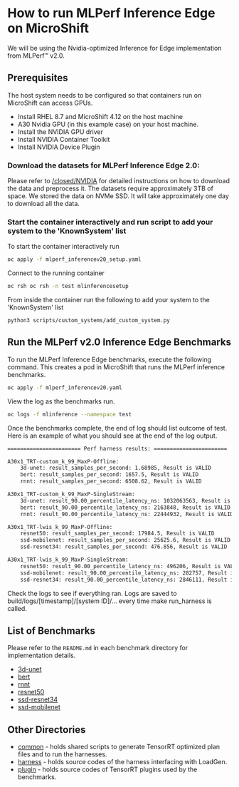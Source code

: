 
# How to run MLPerf Inference Edge on MicroShift
We will be using the Nvidia-optimized Inference for Edge implementation from MLPerf™ v2.0.

## Prerequisites
The host system needs to be configured so that containers run on MicroShift can access GPUs.
 - Install RHEL 8.7 and MicroShift 4.12 on the host machine
 - A30 Nvidia GPU (in this example case) on your host machine.
 - Install the NVIDIA GPU driver 
 - Install NVIDIA Container Toolkit
 - Install NVIDIA Device Plugin



### Download the datasets for MLPerf Inference Edge 2.0:

Please refer to [/closed/NVIDIA](closed/NVIDIA/README.md) for detailed instructions on how to download the data and preprocess it.
The datasets require approximately 3TB of space.  We stored the data on NVMe SSD. It will take approximately one day to download all the data. 

### Start the container interactively and run script to add your system to the 'KnownSystem' list

To start the container interactively run 
```bash
oc apply -f mlperf_inferencev20_setup.yaml
```

Connect to the running container 
```bash 
oc rsh oc rsh -n test mlinferencesetup
```

From inside the container run the following to add your system to the 'KnownSystem' list 

```python3 scripts/custom_systems/add_custom_system.py```
 

## Run the MLPerf v2.0 Inference Edge Benchmarks

To run the MLPerf Inference Edge benchmarks, execute the following command.  This creates a pod in MicroShift that runs the MLPerf inference benchmarks.

```bash
oc apply -f mlperf_inferencev20.yaml
```

View the log as the benchmarks run. 
```bash
oc logs -f mlinference --namespace test 
```

Once the benchmarks complete, the end of log should list outcome of test. Here is an example of what you should see at the end of the log output. 
```bash
======================= Perf harness results: =======================

A30x1_TRT-custom_k_99_MaxP-Offline:
    3d-unet: result_samples_per_second: 1.68985, Result is VALID
    bert: result_samples_per_second: 1657.5, Result is VALID
    rnnt: result_samples_per_second: 6508.62, Result is VALID

A30x1_TRT-custom_k_99_MaxP-SingleStream:
    3d-unet: result_90.00_percentile_latency_ns: 1032063563, Result is VALID
    bert: result_90.00_percentile_latency_ns: 2163848, Result is VALID
    rnnt: result_90.00_percentile_latency_ns: 22444932, Result is VALID

A30x1_TRT-lwis_k_99_MaxP-Offline:
    resnet50: result_samples_per_second: 17984.5, Result is VALID
    ssd-mobilenet: result_samples_per_second: 25625.6, Result is VALID
    ssd-resnet34: result_samples_per_second: 476.856, Result is VALID

A30x1_TRT-lwis_k_99_MaxP-SingleStream:
    resnet50: result_90.00_percentile_latency_ns: 496206, Result is VALID
    ssd-mobilenet: result_90.00_percentile_latency_ns: 282757, Result is VALID
    ssd-resnet34: result_90.00_percentile_latency_ns: 2846111, Result is VALID
```



Check the logs to see if everything ran. 
Logs are saved to build/logs/[timestamp]/[system ID]/... every time make run_harness is called.


## List of Benchmarks

Please refer to the `README.md` in each benchmark directory for implementation details.
- [3d-unet](closed/NVIDIA/code/3d-unet/tensorrt/README.md)
- [bert](closed/NVIDIA/code/bert/tensorrt/README.md)
- [rnnt](closed/NVIDIA/code/rnnt/tensorrt/README.md)
- [resnet50](closed/NVIDIA/code/resnet50/tensorrt/README.md)
- [ssd-resnet34](closed/NVIDIA/code/ssd-resnet34/tensorrt/README.md)
- [ssd-mobilenet](closed/NVIDIA/code/ssd-mobilenet/tensorrt/README.md)

## Other Directories

- [common](closed/NVIDIA/code/common) - holds shared scripts to generate TensorRT optimized plan files and to run the harnesses.
- [harness](closed/NVIDIA/code/harness) - holds source codes of the harness interfacing with LoadGen.
- [plugin](closed/NVIDIA/code/plugin) - holds source codes of TensorRT plugins used by the benchmarks.

